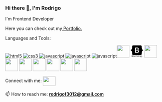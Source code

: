 ### Hi there 👋, I'm Rodrigo
I'm Frontend Developer 

<!--
**RodrigoFdz01/RodrigoFDZ01** is a ✨ _special_ ✨ repository because its `README.md` (this file) appears on your GitHub profile.

Here are some ideas to get you started:

- 🔭 I’m currently working on ...
- 🌱 I’m currently learning ...
- 👯 I’m looking to collaborate on ...
- 🤔 I’m looking for help with ...
- 💬 Ask me about ...
- 📫 How to reach me: ...
- 😄 Pronouns: ...
- ⚡ Fun fact: ...
-->

  
  Here you can check out my<a href="https://my-portfolio-fdz01.vercel.app/" rel=""> Portfolio.</a>

Languages and Tools:

<img src="https://cdn.jsdelivr.net/gh/devicons/devicon/icons/html5/html5-original-wordmark.svg" alt="html5" width="40" height="40" style="max-width: 100%;"> <img src="https://cdn.jsdelivr.net/gh/devicons/devicon/icons/css3/css3-original-wordmark.svg" alt="css3" width="40" height="40" style="max-width: 100%;"> <img src="https://cdn.jsdelivr.net/gh/devicons/devicon/icons/javascript/javascript-original.svg" alt="javascript" width="40" height="40" style="max-width: 100%;"> <img src="https://cdn.jsdelivr.net/gh/devicons/devicon/icons/react/react-original.svg" alt="javascript" width="40" height="40" style="max-width: 100%;"/> <img src="https://vectorwiki.com/images/bjlcA__vitejs.svg" alt="javascript" width="40" height="40" style="max-width: 100%;"/><img src="https://www.vectorlogo.zone/logos/git-scm/git-scm-icon.svg" width="40" height="40" style="max-width: 100%;"> <img src="https://raw.githubusercontent.com/devicons/devicon/master/icons/bootstrap/bootstrap-plain-wordmark.svg" alt="bootstrap" width="40"
height="40" style="max-width: 100%;"> <img src="https://cdn.jsdelivr.net/gh/devicons/devicon/icons/linux/linux-original.svg" width="40"
height="40" style="max-width: 100%;" /> <img src="https://cdn.jsdelivr.net/gh/devicons/devicon/icons/vscode/vscode-original.svg"  width="40" height="40" style="max-width: 100%;"/> <img src="https://www.vectorlogo.zone/logos/getpostman/getpostman-icon.svg" width = "40" height = "40" style="max-width: 100%;"/> <img src="https://www.vectorlogo.zone/logos/mysql/mysql-icon.svg" width = "40" height = "40" style="max-width: 100%;"/> <img src="https://www.vectorlogo.zone/logos/nodejs/nodejs-icon.svg" width = "40" height = "40" style="max-width: 100%;"/> <img src="https://www.vectorlogo.zone/logos/expressjs/expressjs-icon.svg" width = "40" height = "40" style="max-width: 100%;"/> <img src="https://www.vectorlogo.zone/logos/python/python-icon.svg" width = "40" height = "40" style="max-width: 100%;"/>
<br>
 
 <!-- 🌱 I'm getting better with React Js. and Node Js🤓💻.<br>
 🌱 Also doing projects in Python 🐍 
 -->
Connect with me: <a href="https://www.linkedin.com/in/fernandezrodrigoin/"> <img align="center" src="https://cdn.jsdelivr.net/gh/devicons/devicon/icons/linkedin/linkedin-original.svg"  height="30" width="40" style="max-width: 100%;"></a>
 <br>
 <br>
 📫 How to reach me: <strong> <a href="mailto:rodrigof3012@gmail.com">rodrigof3012@gmail.com</a> <strong>
 
 
 
 

  
